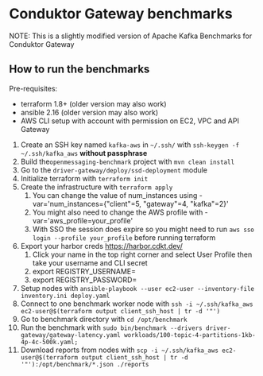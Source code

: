 # Conduktor Gateway benchmarks

NOTE: This is a slightly modified version of Apache Kafka Benchmarks for Conduktor Gateway

## How to run the benchmarks

Pre-requisites:
- terraform 1.8+ (older version may also work)
- ansible 2.16 (older version may also work)
- AWS CLI setup with account with permission on EC2, VPC and API Gateway

1. Create an SSH key named `kafka-aws` in `~/.ssh/` with `ssh-keygen -f ~/.ssh/kafka_aws` **without passphrase**
2. Build the`openmessaging-benchmark` project with `mvn clean install`
3. Go to the `driver-gateway/deploy/ssd-deployment` module
4. Initialize terraform with `terraform init`
5. Create the infrastructure with `terraform apply`
   1. You can change the value of num_instances using -var='num_instances={"client"=5, "gateway"=4, "kafka"=2}'
   2. You might also need to change the AWS profile with -var='aws_profile=your_profile'
   3. With SSO the session does expire so you might need to run `aws sso login --profile your_profile` before running terraform
6. Export your harbor creds https://harbor.cdkt.dev/
   1. Click your name in the top right corner and select User Profile then take your username and CLI secret
   2. export REGISTRY_USERNAME=<registry login>
   3. export REGISTRY_PASSWORD=<registry api token>
7. Setup nodes with `ansible-playbook --user ec2-user --inventory-file inventory.ini deploy.yaml`
8. Connect to one benchmark worker node with `ssh -i ~/.ssh/kafka_aws ec2-user@$(terraform output client_ssh_host | tr -d '"')`
9. Go to benchmark directory with `cd /opt/benchmark`
10. Run the benchmark with `sudo bin/benchmark --drivers driver-gateway/gateway-latency.yaml workloads/100-topic-4-partitions-1kb-4p-4c-500k.yaml;`
11. Download reports from nodes with `scp -i ~/.ssh/kafka_aws ec2-user@$(terraform output client_ssh_host | tr -d '"'):/opt/benchmark/*.json ./reports`

